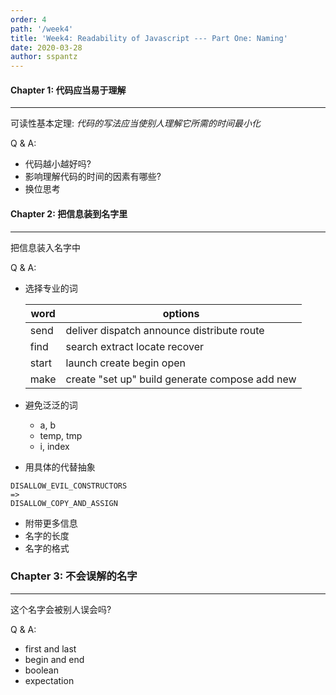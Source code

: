 ```yaml
---
order: 4
path: '/week4'
title: 'Week4: Readability of Javascript --- Part One: Naming'
date: 2020-03-28
author: sspantz
---
```


#### Chapter 1: 代码应当易于理解

---

可读性基本定理:
*代码的写法应当使别人理解它所需的时间最小化*

Q & A:
  - 代码越小越好吗?
  - 影响理解代码的时间的因素有哪些?
  - 换位思考

#### Chapter 2: 把信息装到名字里

---

把信息装入名字中

Q & A:
  - 选择专业的词

    | word  | options                                        |
    | ----- | ---------------------------------------------- |
    | send  | deliver dispatch announce distribute route     |
    | find  | search extract locate recover                  |
    | start | launch create begin open                       |
    | make  | create "set up" build generate compose add new |

  - 避免泛泛的词
    - a, b
    - temp, tmp
    - i, index
  - 用具体的代替抽象
  ```
  DISALLOW_EVIL_CONSTRUCTORS
  =>
  DISALLOW_COPY_AND_ASSIGN
  ```
  - 附带更多信息
  - 名字的长度
  - 名字的格式

### Chapter 3: 不会误解的名字

---

这个名字会被别人误会吗?

Q & A:
  - first and last
  - begin and end
  - boolean
  - expectation



